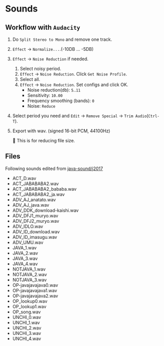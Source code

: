 # Sounds

## Workflow with `Audacity`

1. Do `Split Stereo to Mono` and remove one track.
1. `Effect` -> `Normalize...`.(-10DB ... -5DB)
1. `Effect` -> `Noise Reduction` if needed.
    1. Select noisy period.
    1. `Effect` -> `Noise Reduction`. Click `Get Noise Profile`.
    1. Select all.
    1. `Effect` -> `Noise Reduction`. Set configs and click OK.
        * Noise reduction(db): `5`..`11`
        * Sensitivity: `10.00`
        * Frequency smoothing (bands): `0`
        * Noise: `Reduce`
1. Select period you need and `Edit` -> `Remove Special` -> `Trim Audio`(`Ctrl-T`).
1. Export with wav. (signed 16-bit PCM, 44100Hz)

    📝 This is for reducing file size.

## Files

Following sounds edited from [java-sound/j2017]

* ACT_D.wav
* ACT_JABABABA2.wav
* ACT_JABABABA2_bababa.wav
* ACT_JABABABA2_ja.wav
* ADV_AJ_anatato.wav
* ADV_AJ_java.wav
* ADV_DDK_download-kaishi.wav
* ADV_DFJ1_muryo.wav
* ADV_DFJ2_muryo.wav
* ADV_IDLO.wav
* ADV_ID_download.wav
* ADV_ID_imasugu.wav
* ADV_UMU.wav
* JAVA_1.wav
* JAVA_2.wav
* JAVA_3.wav
* JAVA_4.wav
* NOTJAVA_1.wav
* NOTJAVA_2.wav
* NOTJAVA_3.wav
* OP-javajavajava0.wav
* OP-javajavajava1.wav
* OP-javajavajava2.wav
* OP_lookup0.wav
* OP_lookup1.wav
* OP_song.wav
* UNCHI_0.wav
* UNCHI_1.wav
* UNCHI_2.wav
* UNCHI_3.wav
* UNCHI_4.wav

[java-sound/j2017]: https://gitlab.com/arigato-java/java_sound/tree/master/src/com/java/sound/j2017